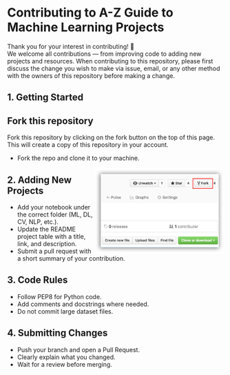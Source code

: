  # Contributing to A-Z Guide to Machine Learning Projects

Thank you for your interest in contributing! 🎉  
We welcome all contributions — from improving code to adding new projects and resources.
When contributing to this repository, please first discuss the change you wish to make via issue, email, or any other method with the owners of this repository before making a change.

## 1. Getting Started

## Fork this repository

Fork this repository by clicking on the fork button on the top of this page.
This will create a copy of this repository in your account.
- Fork the repo and clone it to your machine.

<img align="right" width="300" src="https://github.com/dr-mushtaq/Projects/blob/master/fork.png" alt="clone this repository" />


## 2. Adding New Projects
- Add your notebook under the correct folder (ML, DL, CV, NLP, etc.).
- Update the README project table with a title, link, and description.
- Submit a pull request with a short summary of your contribution.

## 3. Code Rules
- Follow PEP8 for Python code.
- Add comments and docstrings where needed.
- Do not commit large dataset files.

## 4. Submitting Changes
- Push your branch and open a Pull Request.
- Clearly explain what you changed.
- Wait for a review before merging.

